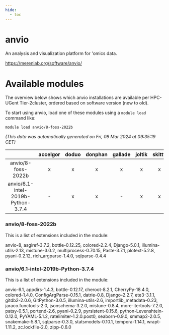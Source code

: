 ```yaml
---
hide:
  - toc
---
```


anvio
=====


An analysis and visualization platform for 'omics data.

https://merenlab.org/software/anvio/
# Available modules


The overview below shows which anvio installations are available per HPC-UGent Tier-2cluster, ordered based on software version (new to old).

To start using anvio, load one of these modules using a `module load` command like:

```shell
module load anvio/8-foss-2022b
```

*(This data was automatically generated on Fri, 08 Mar 2024 at 09:35:19 CET)*  

| |accelgor|doduo|donphan|gallade|joltik|skitty|
| :---: | :---: | :---: | :---: | :---: | :---: | :---: |
|anvio/8-foss-2022b|x|x|x|x|x|x|
|anvio/6.1-intel-2019b-Python-3.7.4|-|x|x|-|x|x|


### anvio/8-foss-2022b

This is a list of extensions included in the module:

anvio-8, asgiref-3.7.2, bottle-0.12.25, colored-2.2.4, Django-5.0.1, illumina-utils-2.13, mistune-3.0.2, multiprocess-0.70.15, Paste-3.7.1, plotext-5.2.8, pyani-0.2.12, rich_argparse-1.4.0, sqlparse-0.4.4

### anvio/6.1-intel-2019b-Python-3.7.4

This is a list of extensions included in the module:

anvio-6.1, appdirs-1.4.3, bottle-0.12.17, cheroot-8.2.1, CherryPy-18.4.0, colored-1.4.0, ConfigArgParse-0.15.1, datrie-0.8, Django-2.2.7, ete3-3.1.1, gitdb2-2.0.6, GitPython-3.0.5, illumina-utils-2.6, importlib_metadata-0.23, jaraco.functools-2.0, jsonschema-3.2.0, mistune-0.8.4, more-itertools-7.2.0, patsy-0.5.1, portend-2.6, pyani-0.2.9, pyrsistent-0.15.6, python-Levenshtein-0.12.0, PyYAML-5.1.2, ratelimiter-1.2.0.post0, seaborn-0.9.0, smmap2-2.0.5, snakemake-5.8.1, sqlparse-0.3.0, statsmodels-0.10.1, tempora-1.14.1, wrapt-1.11.2, zc.lockfile-2.0, zipp-0.6.0